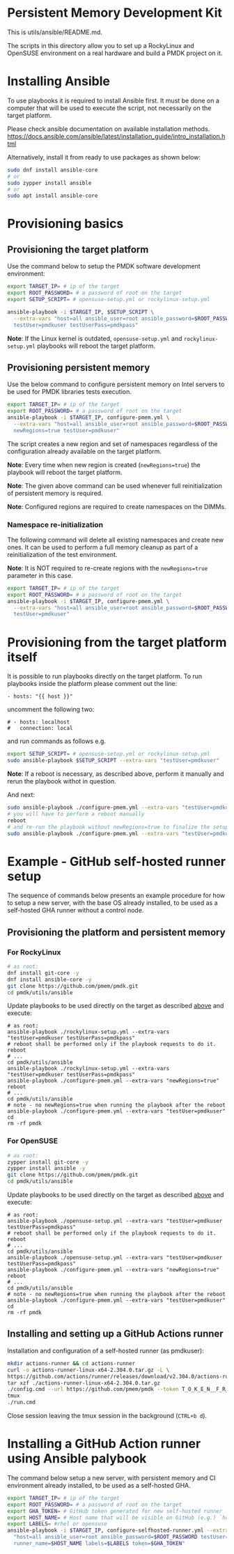 # Persistent Memory Development Kit

This is utils/ansible/README.md.

The scripts in this directory allow you to set up a RockyLinux and OpenSUSE
environment on a real hardware and build a PMDK project on it.

# Installing Ansible
To use playbooks it is required to install Ansible first. It must be done
on a computer that will be used to execute the script, not necessarily
on the target platform.

Please check ansible documentation on available installation methods.
https://docs.ansible.com/ansible/latest/installation_guide/intro_installation.html

Alternatively, install it from ready to use packages as shown below:
```sh
sudo dnf install ansible-core
# or
sudo zypper install ansible
# or
sudo apt install ansible-core
```
# Provisioning basics
## Provisioning the target platform
Use the command below to setup the PMDK software development environment:
```sh
export TARGET_IP= # ip of the target
export ROOT_PASSWORD= # a password of root on the target
export SETUP_SCRIPT= # opensuse-setup.yml or rockylinux-setup.yml

ansible-playbook -i $TARGET_IP, $SETUP_SCRIPT \
  --extra-vars "host=all ansible_user=root ansible_password=$ROOT_PASSWORD \
  testUser=pmdkuser testUserPass=pmdkpass"
```
**Note**: If the Linux kernel is outdated, `opensuse-setup.yml` and
`rockylinux-setup.yml` playbooks will reboot the target platform.

## Provisioning persistent memory
Use the below command to configure persistent memory on Intel servers to be
used for PMDK libraries tests execution.
```sh
export TARGET_IP= # ip of the target
export ROOT_PASSWORD= # a password of root on the target
ansible-playbook -i $TARGET_IP, configure-pmem.yml \
  --extra-vars "host=all ansible_user=root ansible_password=$ROOT_PASSWORD \
  newRegions=true testUser=pmdkuser"
```
The script creates a new region and set of namespaces regardless of the
configuration already available on the target platform.

**Note**: Every time when new region is created (`newRegions=true`) the playbook
will reboot the target platform.

**Note**: The given above command can be used whenever full reinitialization
of persistent memory is required.

**Note**: Configured regions are required to create namespaces on the DIMMs.

### Namespace re-initialization
The following command will delete all existing namespaces and create new ones.
It can be used to perform a full memory cleanup as part of a reinitialization of
the test environment.

**Note**: It is NOT required to re-create regions with the `newRegions=true`
parameter in this case.
```sh
export TARGET_IP= # ip of the target
export ROOT_PASSWORD= # a password of root on the target
ansible-playbook -i $TARGET_IP, configure-pmem.yml \
  --extra-vars "host=all ansible_user=root ansible_password=$ROOT_PASSWORD \
  testUser=pmdkuser"
```

# Provisioning from the target platform itself
It is possible to run playbooks directly on the target platform.
To run playbooks inside the platform please comment out the line:
```
- hosts: "{{ host }}"
```
uncomment the following two:
```
# - hosts: localhost
#   connection: local
```
and run commands as follows e.g.
```sh
export SETUP_SCRIPT= # opensuse-setup.yml or rockylinux-setup.yml
sudo ansible-playbook $SETUP_SCRIPT --extra-vars "testUser=pmdkuser"
```
**Note**: If a reboot is necessary, as described above, perform it manually and
rerun the playbook withot  in question.

And next:
```sh
sudo ansible-playbook ./configure-pmem.yml --extra-vars "testUser=pmdkuser newRegions=true"
# you will have to perform a reboot manually
reboot
# and re-run the playbook without newRegions=true to finalize the setup
sudo ansible-playbook ./configure-pmem.yml --extra-vars "testUser=pmdkuser"
```

# Example - GitHub self-hosted runner setup
The sequence of commands below presents an example procedure for how to setup
a new server, with the base OS already installed, to be used as a self-hosted
GHA runner without a control node.

## Provisioning the platform and persistent memory
### For RockyLinux
```sh
# as root:
dnf install git-core -y
dnf install ansible-core -y
git clone https://github.com/pmem/pmdk.git
cd pmdk/utils/ansible
```
Update playbooks to be used directly on the target as described [above](#provisioning-from-the-target-platform-itself)
and execute:
```
# as root:
ansible-playbook ./rockylinux-setup.yml --extra-vars "testUser=pmdkuser testUserPass=pmdkpass"
# reboot shall be performed only if the playbook requests to do it.
reboot
# ...
cd pmdk/utils/ansible
ansible-playbook ./rockylinux-setup.yml --extra-vars "testUser=pmdkuser testUserPass=pmdkpass"
ansible-playbook ./configure-pmem.yml --extra-vars "newRegions=true"
reboot
# ...
cd pmdk/utils/ansible
# note - no newRegions=true when running the playbook after the reboot
ansible-playbook ./configure-pmem.yml --extra-vars "testUser=pmdkuser"
cd
rm -rf pmdk
```

### For OpenSUSE
```sh
# as root:
zypper install git-core -y
zypper install ansible -y
git clone https://github.com/pmem/pmdk.git
cd pmdk/utils/ansible
```
Update playbooks to be used directly on the target as described [above](#provisioning-from-the-target-platform-itself)
and execute:
```
# as root:
ansible-playbook ./opensuse-setup.yml --extra-vars "testUser=pmdkuser testUserPass=pmdkpass"
# reboot shall be performed only if the playbook requests to do it.
reboot
# ...
cd pmdk/utils/ansible
ansible-playbook ./opensuse-setup.yml --extra-vars "testUser=pmdkuser testUserPass=pmdkpass"
ansible-playbook ./configure-pmem.yml --extra-vars "newRegions=true"
reboot
# ...
cd pmdk/utils/ansible
# note - no newRegions=true when running the playbook after the reboot
ansible-playbook ./configure-pmem.yml --extra-vars "testUser=pmdkuser"
cd
rm -rf pmdk
```

## Installing and setting up a GitHub Actions runner
Installation and configuration of a self-hosted runner (as pmdkuser):
```sh
mkdir actions-runner && cd actions-runner
curl -o actions-runner-linux-x64-2.304.0.tar.gz -L \
https://github.com/actions/runner/releases/download/v2.304.0/actions-runner-linux-x64-2.304.0.tar.gz
tar xzf ./actions-runner-linux-x64-2.304.0.tar.gz
./config.cmd --url https://github.com/pmem/pmdk --token T_O_K_E_N__F_R_O_M__G_I_T_H_U_B
tmux
./run.cmd
```
Close session leaving the tmux session in the background (`CTRL+b d`).

# Installing a GitHub Action runner using Ansible palybook
The command below setup a new server, with persistent memory and CI environment
already installed, to be used as a self-hosted GHA.

```sh
export TARGET_IP= # ip of the target
export ROOT_PASSWORD= # a password of root on the target
export GHA_TOKEN= # GitHub token generated for new self-hosted runner
export HOST_NAME= # Host name that will be visible on GitHub (e.g.) `hostname`
export LABELS= #rhel or opensuse
ansible-playbook -i $TARGET_IP, configure-selfhosted-runner.yml --extra-vars
  "host=all ansible_user=root ansible_password=$ROOT_PASSWORD testUser=pmdkuser \
  runner_name=$HOST_NAME labels=$LABELS token=$GHA_TOKEN"
```
